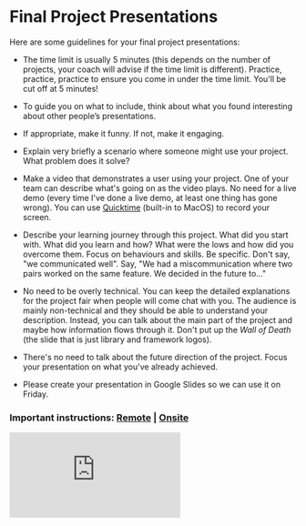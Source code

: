 # Final Project Presentations

Here are some guidelines for your final project presentations:

* The time limit is usually 5 minutes (this depends on the number of projects, your coach will advise if the time limit is different).  Practice, practice, practice to ensure you come in under the time limit.  You'll be cut off at 5 minutes!

* To guide you on what to include, think about what you found interesting about other people’s presentations.

* If appropriate, make it funny. If not, make it engaging.

* Explain very briefly a scenario where someone might use your project. What problem does it solve?

* Make a video that demonstrates a user using your project.  One of your team can describe what's going on as the video plays.  No need for a live demo (every time I've done a live demo, at least one thing has gone wrong). You can use [Quicktime](https://support.apple.com/kb/ph5882?locale=en_US) (built-in to MacOS) to record your screen.

* Describe your learning journey through this project. What did you start with. What did you learn and how? What were the lows and how did you overcome them. Focus on behaviours and skills. Be specific. Don't say, "we communicated well". Say, "We had a miscommunication where two pairs worked on the same feature. We decided in the future to..."

* No need to be overly technical. You can keep the detailed explanations for the project fair when people will come chat with you. The audience is mainly non-technical and they should be able to understand your description.
Instead, you can talk about the main part of the project and maybe how information flows through it. Don't put up the _Wall of Death_ (the slide that is just library and framework logos).

* There's no need to talk about the future direction of the project.  Focus your presentation on what you've already achieved.

* Please create your presentation in Google Slides so we can use it on Friday.

### Important instructions: [Remote](../sequence/remote/demo_day_presentations.md) | [Onsite](../sequence/onsite/demo_day_presentations.md)


![Tracking pixel](https://githubanalytics.herokuapp.com/course/pills/final_project_presentations.md)
